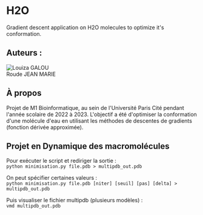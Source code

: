 # H2O
Gradient descent application on H2O molecules to optimize it's conformation.  

## Auteurs :  
![Louiza GALOU](https://github.com/LouizaG)  
Roude JEAN MARIE  

## À propos
Projet de M1 Bioinformatique, au sein de l'Université Paris Cité pendant l'année scolaire de 2022 à 2023.
L'objectif a été d'optimiser la conformation d'une molécule d'eau en utilisant les méthodes de descentes de gradients (fonction dérivée approximée).  

## Projet en Dynamique des macromolécules  

Pour exécuter le script et rediriger la sortie :  
`python minimisation.py file.pdb > multipdb_out.pdb`

On peut spécifier certaines valeurs :  
`python minimisation.py file.pdb [niter] [seuil] [pas] [delta] > multipdb_out.pdb  `

Puis visualiser le fichier multipdb (plusieurs modèles) :  
`vmd multipdb_out.pdb`
